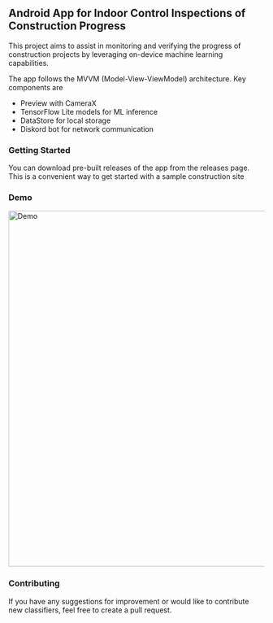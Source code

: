 ## Android App for Indoor Control Inspections of Construction Progress

This project aims to assist in monitoring and verifying the progress of construction projects by leveraging on-device machine learning capabilities.


The app follows the MVVM (Model-View-ViewModel) architecture. Key components are

- Preview with CameraX
- TensorFlow Lite models for ML inference
- DataStore for local storage
- Diskord bot for network communication

### Getting Started

You can download pre-built releases of the app  from the releases page. 
This is a convenient way to get started with a sample construction site


### Demo

<img src="screenshots/demo.gif" alt="Demo" width="700">

### Contributing

If you have any suggestions for improvement or would like to contribute new classifiers, feel free to create a pull request.




